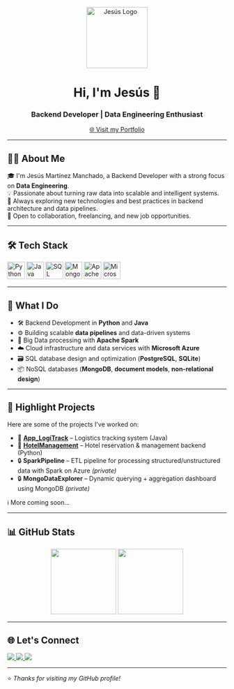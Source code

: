 <!-- Encabezado visual con logo -->
<p align="center">
  <img src="https://raw.githubusercontent.com/rosensonne/rosensonne/main/logo-rs.png" width="140" alt="Jesús Logo" />
</p>

<h1 align="center">Hi, I'm Jesús 👋</h1>
<h3 align="center">Backend Developer | Data Engineering Enthusiast</h3>

<p align="center">
  <a href="https://portfolio-xi-ecru-28.vercel.app/" target="_blank">
    🌐 Visit my Portfolio
  </a>
</p>

---

## 🧑‍💻 About Me

🎓 I'm Jesús Martínez Manchado, a Backend Developer with a strong focus on **Data Engineering**.  
💡 Passionate about turning raw data into scalable and intelligent systems.  
🚀 Always exploring new technologies and best practices in backend architecture and data pipelines.  
🤝 Open to collaboration, freelancing, and new job opportunities.

---

## 🛠️ Tech Stack

<p align="left">
  <img src="https://cdn.jsdelivr.net/gh/devicons/devicon/icons/python/python-original.svg" width="40" height="40" alt="Python"/>
  <img src="https://cdn.jsdelivr.net/gh/devicons/devicon/icons/java/java-original.svg" width="40" height="40" alt="Java"/>
  <img src="https://cdn.jsdelivr.net/gh/devicons/devicon/icons/sqlite/sqlite-original.svg" width="40" height="40" alt="SQL"/>
  <img src="https://cdn.jsdelivr.net/gh/devicons/devicon/icons/mongodb/mongodb-original.svg" width="40" height="40" alt="MongoDB"/>
  <img src="https://upload.wikimedia.org/wikipedia/commons/f/f3/Apache_Spark_logo.svg" width="40" height="40" alt="Apache Spark"/>
  <img src="https://upload.wikimedia.org/wikipedia/commons/a/a8/Microsoft_Azure_Logo.svg" width="40" height="40" alt="Microsoft Azure"/>
</p>

---

## 🔧 What I Do

- 🛠️ Backend Development in **Python** and **Java**
- ⚙️ Building scalable **data pipelines** and data-driven systems
- 🧠 Big Data processing with **Apache Spark**
- ☁️ Cloud infrastructure and data services with **Microsoft Azure**
- 🗃️ SQL database design and optimization (**PostgreSQL**, **SQLite**)
- 📦 NoSQL databases (**MongoDB**, **document models**, **non-relational design**)

---

## 📌 Highlight Projects

Here are some of the projects I've worked on:

- 🔹 **[App_LogiTrack](https://github.com/rosensonne/App_LogiTrack)** – Logistics tracking system (Java)
- 🔹 **[HotelManagement](https://github.com/rosensonne/HotelManagement)** – Hotel reservation & management backend (Python)
- 🔒 **SparkPipeline** – ETL pipeline for processing structured/unstructured data with Spark on Azure *(private)*
- 🔒 **MongoDataExplorer** – Dynamic querying + aggregation dashboard using MongoDB *(private)*

ℹ️ More coming soon...

---

## 📊 GitHub Stats

<p align="center">
  <img src="https://github-readme-stats.vercel.app/api?username=rosensonne&show_icons=true&theme=github_dark&hide_border=true" height="150" />
  <img src="https://github-readme-stats.vercel.app/api/top-langs/?username=rosensonne&layout=compact&theme=github_dark&hide_border=true" height="150" />
</p>

---

## 🌐 Let's Connect

<p align="left">
  <a href="https://portfolio-xi-ecru-28.vercel.app/" target="_blank">
    <img src="https://img.shields.io/badge/Portfolio-%23000000.svg?&style=for-the-badge&logo=vercel&logoColor=white" />
  </a>
  <a href="mailto:jesus.martinez@example.com">
    <img src="https://img.shields.io/badge/Email-%23D14836.svg?&style=for-the-badge&logo=gmail&logoColor=white" />
  </a>
  <a href="https://linkedin.com/in/jesús-martínez-manchado-10263a137" target="_blank">
    <img src="https://img.shields.io/badge/LinkedIn-%230077B5.svg?&style=for-the-badge&logo=linkedin&logoColor=white" />
  </a>
</p>

---

⭐️ *Thanks for visiting my GitHub profile!*
